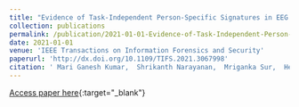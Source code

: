 ```yaml
---
title: "Evidence of Task-Independent Person-Specific Signatures in EEG using Subspace Techniques"
collection: publications
permalink: /publication/2021-01-01-Evidence-of-Task-Independent-Person-Specific-Signatures-in-EEG-using-Subspace-Techniques
date: 2021-01-01
venue: 'IEEE Transactions on Information Forensics and Security'
paperurl: 'http://dx.doi.org/10.1109/TIFS.2021.3067998'
citation: ' Mari Ganesh Kumar,  Shrikanth Narayanan,  Mriganka Sur,  Hema A Murthy, &quot;Evidence of Task-Independent Person-Specific Signatures in EEG using Subspace Techniques.&quot; IEEE Transactions on Information Forensics and Security, 2021.'
---
```

[Access paper here](http://dx.doi.org/10.1109/TIFS.2021.3067998){:target="_blank"}
